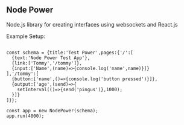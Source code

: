 ## Node Power

Node.js library for creating interfaces using websockets and React.js


Example Setup:

```const NodePower = require('node-power');

const schema = {title:'Test Power',pages:{'/':[
  {text:'Node Power Test App'},
  {link:['Tommy','/tommy']},
  {input:['Name',(name)=>{console.log('name',name)}]}
],'/tommy':[
  {button:['name',()=>{console.log('button pressed')}]},
  {output:['age',(send)=>{
    setInterval(()=>{send('pingus')},1000);
  }]}
]}};

const app = new NodePower(schema);
app.run(4000);
```
